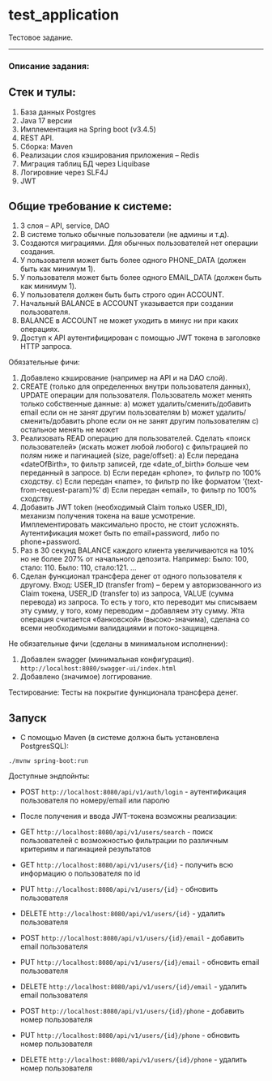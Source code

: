 # test_application
Тестовое задание.

*****************************
### Описание задания:

## Стек и тулы:

1.	База данных Postgres
2.	Java 17 версии
3.	Имплементация на Spring boot (v3.4.5)
4.	REST API.
5.	Сборка: Maven
6.	Реализации слоя кэширования приложения – Redis
7.	Миграция таблиц БД через Liquibase
8.	Логировние через SLF4J
9.	JWT

## Общие требование к системе:

1.	3 слоя – API, service, DAO
2.	В системе только обычные пользователи (не админы и т.д).
3.	Создаются миграциями. Для обычных пользователей нет операции создания.
4.	У пользователя может быть более одного PHONE_DATA (должен быть как минимум 1).
5.	У пользователя может быть более одного EMAIL_DATA (должен быть как минимум 1).
6.	У пользователя должен быть быть строго один ACCOUNT.
7.	Начальный BALANCE в ACCOUNT указывается при создании пользователя.
8.	BALANCE в ACCOUNT не может уходить в минус ни при каких операциях.
9.	Доступ к API аутентифицирован с помощью JWT токена в заголовке HTTP запроса.
   
Обязательные фичи:

1.	Добавлено кэширование (например на API и на DAO слой).
2.	CREATE (только для определенных внутри пользователя данных), UPDATE операции для пользователя. Пользователь может менять только собственные данные:
a)	может удалить/сменить/добавить email если он не занят другим пользователям
b)	может удалить/сменить/добавить phone если он не занят другим пользователям
c)	остальное менять не может
2.	Реализовать READ операцию для пользователей. Сделать «поиск пользователей» (искать может любой любого) с фильтрацией по полям ниже и пагинацией (size, page/offset): 
a)	Если передана «dateOfBirth», то фильтр записей, где «date_of_birth» больше чем переданный в запросе.
b)	Если передан «phone», то фильтр по 100% сходству.
c)	Если передан «name», то фильтр по like форматом ‘{text-from-request-param}%’
d)	Если передан «email», то фильтр по 100% сходству.
3.	Добавить JWT token (необходимый Claim только USER_ID), механизм получения токена на ваше усмотрение. Имплементировать максимально просто, не стоит усложнять. Аутентификация может быть по email+password, либо по phone+password.
4.	Раз в 30 секунд BALANCE каждого клиента увеличиваются на 10% но не более 207% от начального депозита.
Например:
Было: 100, стало: 110.
Было: 110, стало:121.
…
5.	Сделан функционал трансфера денег от одного пользователя к другому.
Вход: USER_ID (transfer from) – берем у авторизованного из Claim токена, USER_ID (transfer to) из запроса, VALUE (сумма перевода) из запроса.
То есть у того, кто переводит мы списываем эту сумму, у того, кому переводим – добавляем эту сумму.
Жта операция считается «банковской» (высоко-значима), сделана со всеми необходимыми валидациями и потоко-защищена.

Не обязательные фичи (сделаны в минимальном исполнении):

1.	Добавлен swagger (минимальная конфигурация).
 `http://localhost:8080/swagger-ui/index.html`
3.	Добавлено (значимое) логгирование.

Тестирование:
Тесты на покрытие функционала трансфера денег.




## Запуск

* С помощью Maven (в системе должна быть установлена PostgresSQL):
```
./mvnw spring-boot:run
```
Доступные эндпойнты:

* POST `http://localhost:8080/api/v1/auth/login` - аутентификация пользователя по номеру/email или паролю
* После получения и ввода JWT-токена возможны реализации:
* GET `http://localhost:8080/api/v1/users/search` - поиск пользователей с возможностью фильтрации по различным критериям и пагинацией результатов
* GET `http://localhost:8080/api/v1/users/{id}` - получить всю информацию о пользователя по id 
* PUT `http://localhost:8080/api/v1/users/{id}` - обновить пользователя
* DELETE `http://localhost:8080/api/v1/users/{id}` - удалить пользователя

* POST `http://localhost:8080/api/v1/users/{id}/email` - добавить email пользователя
* PUT `http://localhost:8080/api/v1/users/{id}/email` - обновить email пользователя
* DELETE `http://localhost:8080/api/v1/users/{id}/email` - удалить email пользователя

* POST `http://localhost:8080/api/v1/users/{id}/phone` - добавить номер пользователя
* PUT `http://localhost:8080/api/v1/users/{id}/phone` - обновить номер пользователя
* DELETE `http://localhost:8080/api/v1/users/{id}/phone` - удалить номер пользователя
